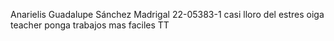 Anarielis Guadalupe Sánchez Madrigal 22-05383-1
casi lloro del estres oiga teacher ponga trabajos mas faciles TT
